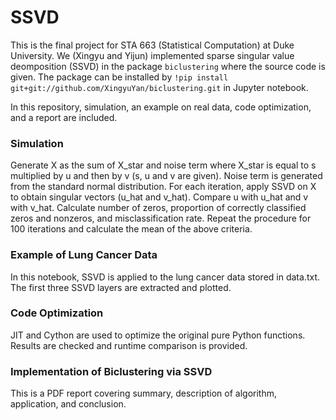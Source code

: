 # SSVD

This is the final project for STA 663 (Statistical Computation) at Duke University. We (Xingyu and Yijun) implemented sparse singular value deomposition (SSVD) in the package `biclustering` where the source code is given. The package can be installed by `!pip install git+git://github.com/XingyuYan/biclustering.git` in Jupyter notebook.

In this repository, simulation, an example on real data, code optimization, and a report are included. 

### Simulation

Generate X as the sum of X_star and noise term where X_star is equal to s multiplied by u and then by v (s, u and v are given). Noise term is generated from the standard normal distribution. For each iteration, apply SSVD on X to obtain singular vectors (u_hat and v_hat). Compare u with u_hat and v with v_hat. Calculate number of zeros, proportion of correctly classified zeros and nonzeros, and misclassification rate. Repeat the procedure for 100 iterations and calculate the mean of the above criteria. 

### Example of Lung Cancer Data

In this notebook, SSVD is applied to the lung cancer data stored in data.txt. The first three SSVD layers are extracted and plotted. 

### Code Optimization

JIT and Cython are used to optimize the original pure Python functions. Results are checked and runtime comparison is provided.

### Implementation of Biclustering via SSVD

This is a PDF report covering summary, description of algorithm, application, and conclusion.   
